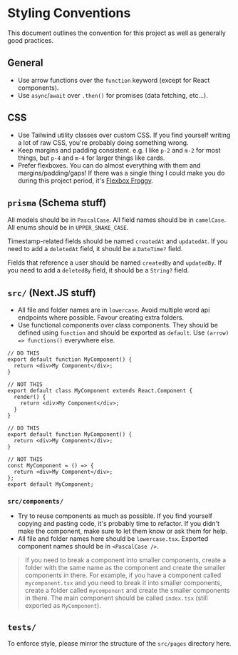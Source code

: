 # Styling Conventions

This document outlines the convention for this project as well as generally good practices.

## General

- Use arrow functions over the `function` keyword (except for React components).
- Use `async`/`await` over `.then()` for promises (data fetching, etc...).

## CSS

- Use Tailwind utility classes over custom CSS. If you find yourself writing a lot of raw CSS, you're probably doing something wrong.
- Keep margins and padding consistent. e.g. I like `p-2` and `m-2` for most things, but `p-4` and `m-4` for larger things like cards.
- Prefer flexboxes. You can do almost everything with them and margins/padding/gaps! If there was a single thing I could make you do during this project period, it's [Flexbox Froggy](https://flexboxfroggy.com/).

## `prisma` (Schema stuff)

All models should be in `PascalCase`. All field names should be in `camelCase`. All enums should be in `UPPER_SNAKE_CASE`.

Timestamp-related fields should be named `createdAt` and `updatedAt`. If you need to add a `deletedAt` field, it should be a `DateTime?` field.

Fields that reference a user should be named `createdBy` and `updatedBy`. If you need to add a `deletedBy` field, it should be a `String?` field.

## `src/` (Next.JS stuff)

- All file and folder names are in `lowercase`. Avoid multiple word api endpoints where possible. Favour creating extra folders.
- Use functional components over class components. They should be defined using `function` and should be exported as `default`. Use `(arrow) => functions()` everywhere else.

```tsx
// DO THIS
export default function MyComponent() {
  return <div>My Component</div>;
}

// NOT THIS
export default class MyComponent extends React.Component {
  render() {
    return <div>My Component</div>;
  }
}
```

```tsx
// DO THIS
export default function MyComponent() {
  return <div>My Component</div>;
}

// NOT THIS
const MyComponent = () => {
  return <div>My Component</div>;
};
export default MyComponent;
```

### `src/components/`

- Try to reuse components as much as possible. If you find yourself copying and pasting code, it's probably time to refactor. If you didn't make the component, make sure to let them know or ask them for help.
- All file and folder names here should be `lowercase.tsx`. Exported component names should be in `<PascalCase />`.

> If you need to break a component into smaller components, create a folder with the same name as the component and create the smaller components in there. For example, if you have a component called `mycomponent.tsx` and you need to break it into smaller components, create a folder called `mycomponent` and create the smaller components in there. The main component should be called `index.tsx` (still exported as `MyComponent`).

## `tests/`

To enforce style, please mirror the structure of the `src/pages` directory here.
